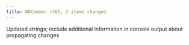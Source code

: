 ```yaml
---
title: WOCommon r306, 3 items changed
---
```


Updated strings; include additional information in console output about propagating changes
